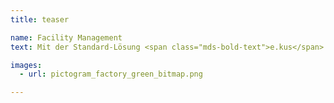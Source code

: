 ```yaml
---
title: teaser

name: Facility Management
text: Mit der Standard-Lösung <span class="mds-bold-text">e.kus</span> unseres Partners pit-cup GmbH sowie zahlreichen von uns entwickelten Erweiterungen steht Ihnen eine erweiterbare Plattform zur Verfügung, in der Gebäude- und Flächenmanagement, Instandhaltung, Investitionsplanung sowie Schnittstellen zu weiteren Systemen für einen reibungslosen und effektiven Informationsfluss im Facility Management sorgen.

images:
  - url: pictogram_factory_green_bitmap.png

---
```

